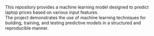 This repository provides a machine learning model designed to predict laptop prices based on various input features.<br>
The project demonstrates the use of machine learning techniques for building, training, and testing predictive models in a structured and reproducible manner.<br>
